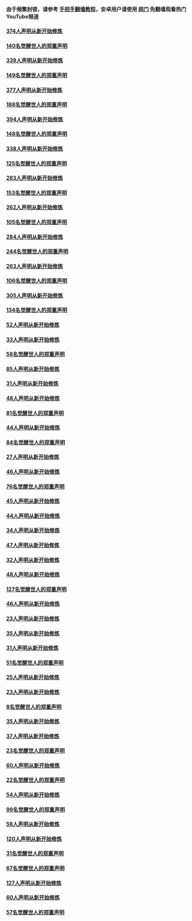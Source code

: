 #### 由于频繁封锁，请参考 [手把手翻墙教程](https://github.com/gfw-breaker/guides/wiki/)，安卓用户请使用 [网门](https://github.com/gfw-breaker/nogfw/blob/master/dl.md?t=05230501) 免翻墙观看热门YouTube频道 

#### [374人声明从新开始修炼](../pages/91/425811.md?t=05230501) 

#### [140名觉醒世人的郑重声明](../pages/91/425810.md?t=05230501) 

#### [339人声明从新开始修炼](../pages/91/425690.md?t=05230501) 

#### [149名觉醒世人的郑重声明](../pages/91/425689.md?t=05230501) 

#### [377人声明从新开始修炼](../pages/91/424867.md?t=05230501) 

#### [188名觉醒世人的郑重声明](../pages/91/424866.md?t=05230501) 

#### [394人声明从新开始修炼](../pages/91/423914.md?t=05230501) 

#### [148名觉醒世人的郑重声明](../pages/91/423913.md?t=05230501) 

#### [338人声明从新开始修炼](../pages/91/423540.md?t=05230501) 

#### [125名觉醒世人的郑重声明](../pages/91/423539.md?t=05230501) 

#### [283人声明从新开始修炼](../pages/91/423296.md?t=05230501) 

#### [153名觉醒世人的郑重声明](../pages/91/423295.md?t=05230501) 

#### [262人声明从新开始修炼](../pages/91/423004.md?t=05230501) 

#### [105名觉醒世人的郑重声明](../pages/91/423003.md?t=05230501) 

#### [284人声明从新开始修炼](../pages/91/422707.md?t=05230501) 

#### [244名觉醒世人的郑重声明](../pages/91/422706.md?t=05230501) 

#### [263人声明从新开始修炼](../pages/91/422553.md?t=05230501) 

#### [106名觉醒世人的郑重声明](../pages/91/422552.md?t=05230501) 

#### [305人声明从新开始修炼](../pages/91/422153.md?t=05230501) 

#### [134名觉醒世人的郑重声明](../pages/91/422152.md?t=05230501) 

#### [52人声明从新开始修炼](../pages/91/421846.md?t=05230501) 

#### [33人声明从新开始修炼](../pages/91/421804.md?t=05230501) 

#### [58名觉醒世人的郑重声明](../pages/91/421845.md?t=05230501) 

#### [85人声明从新开始修炼](../pages/91/421769.md?t=05230501) 

#### [31人声明从新开始修炼](../pages/91/421763.md?t=05230501) 

#### [48人声明从新开始修炼](../pages/91/421605.md?t=05230501) 

#### [81名觉醒世人的郑重声明](../pages/91/421656.md?t=05230501) 

#### [44人声明从新开始修炼](../pages/91/421544.md?t=05230501) 

#### [84名觉醒世人的郑重声明](../pages/91/421543.md?t=05230501) 

#### [27人声明从新开始修炼](../pages/91/421465.md?t=05230501) 

#### [46人声明从新开始修炼](../pages/91/421454.md?t=05230501) 

#### [76名觉醒世人的郑重声明](../pages/91/421453.md?t=05230501) 

#### [45人声明从新开始修炼](../pages/91/421452.md?t=05230501) 

#### [44人声明从新开始修炼](../pages/91/421422.md?t=05230501) 

#### [34人声明从新开始修炼](../pages/91/421322.md?t=05230501) 

#### [47人声明从新开始修炼](../pages/91/421264.md?t=05230501) 

#### [32人声明从新开始修炼](../pages/91/421225.md?t=05230501) 

#### [48人声明从新开始修炼](../pages/91/421202.md?t=05230501) 

#### [127名觉醒世人的郑重声明](../pages/91/421224.md?t=05230501) 

#### [46人声明从新开始修炼](../pages/91/421203.md?t=05230501) 

#### [23人声明从新开始修炼](../pages/91/421138.md?t=05230501) 

#### [35人声明从新开始修炼](../pages/91/421122.md?t=05230501) 

#### [31人声明从新开始修炼](../pages/91/421081.md?t=05230501) 

#### [51名觉醒世人的郑重声明](../pages/91/421080.md?t=05230501) 

#### [25人声明从新开始修炼](../pages/91/421020.md?t=05230501) 

#### [23人声明从新开始修炼](../pages/91/420884.md?t=05230501) 

#### [8名觉醒世人的郑重声明](../pages/91/420883.md?t=05230501) 

#### [35人声明从新开始修炼](../pages/91/420809.md?t=05230501) 

#### [37人声明从新开始修炼](../pages/91/420766.md?t=05230501) 

#### [23名觉醒世人的郑重声明](../pages/91/420765.md?t=05230501) 

#### [60人声明从新开始修炼](../pages/91/420727.md?t=05230501) 

#### [22名觉醒世人的郑重声明](../pages/91/420726.md?t=05230501) 

#### [54人声明从新开始修炼](../pages/91/420529.md?t=05230501) 

#### [99名觉醒世人的郑重声明](../pages/91/420528.md?t=05230501) 

#### [58人声明从新开始修炼](../pages/91/420198.md?t=05230501) 

#### [120人声明从新开始修炼](../pages/91/420141.md?t=05230501) 

#### [31名觉醒世人的郑重声明](../pages/91/420197.md?t=05230501) 

#### [67名觉醒世人的郑重声明](../pages/91/420140.md?t=05230501) 

#### [127人声明从新开始修炼](../pages/91/420082.md?t=05230501) 

#### [60人声明从新开始修炼](../pages/91/420081.md?t=05230501) 

#### [57名觉醒世人的郑重声明](../pages/91/420080.md?t=05230501) 


